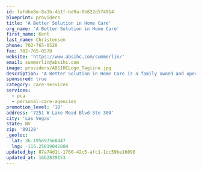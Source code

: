 ```yaml
---
id: fafdbe8e-8a3b-4b1f-bd9a-0b822d574914
blueprint: providers
title: 'A Better Solution in Home Care'
org_name: 'A Better Solution in Home Care'
first_name: Kent
last_name: Christensen
phone: 702-765-0520
fax: 702-765-0578
website: 'https://www.absihc.com/summerlin/'
email: summerlin@absihc.com
image: providers/ABSIHCLogo_Tagline.jpg
description: 'A Better Solution in Home Care is a family owned and operated home care agency that specializes in non-medical home care and professional caregiving services to individuals and families in need of assistance in the environment of their choice.  At A Better Solution, customer service drives everything we do.  We take pride in delivering service promptly and compassionately to each and every client.  Our lives were touched by angels who provided care to our parents – we want to provide the same experience to you and your loved ones.  Call us anytime at (702) 765-0520 – we are available 24/7/365.'
sponsored: true
category: care-services
services:
  - pca
  - personal-care-agencies
promotion_level: '10'
address: '7251 W Lake Mead Blvd Ste 300'
city: 'Las Vegas'
state: NV
zip: '89128'
_geoloc:
  lat: 36.195697568447
  lng: -115.25019042884
updated_by: 87a74d1c-1760-42c5-afc1-1cc59be16098
updated_at: 1662839153
---
```


